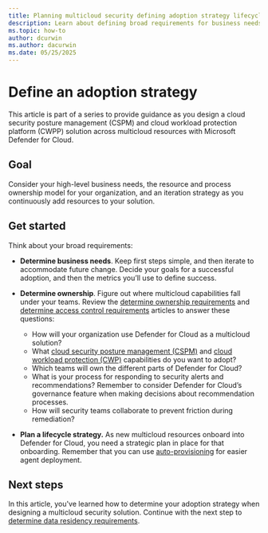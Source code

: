 ```yaml
---
title: Planning multicloud security defining adoption strategy lifecycle strategy guidance
description: Learn about defining broad requirements for business needs and ownership in multicloud environment with Microsoft Defender for Cloud.
ms.topic: how-to
author: dcurwin
ms.author: dacurwin
ms.date: 05/25/2025
---
```


# Define an adoption strategy

This article is part of a series to provide guidance as you design a cloud security posture management (CSPM) and cloud workload protection platform (CWPP) solution across multicloud resources with Microsoft Defender for Cloud.

## Goal

Consider your high-level business needs, the resource and process ownership model for your organization, and an iteration strategy as you continuously add resources to your solution.

## Get started

Think about your broad requirements:

- **Determine business needs**. Keep first steps simple, and then iterate to accommodate future change. Decide your goals for a successful adoption, and then the metrics you’ll use to define success.
- **Determine ownership**. Figure out where multicloud capabilities fall under your teams. Review the [determine ownership requirements](plan-multicloud-security-determine-ownership-requirements.md#determine-ownership-requirements) and [determine access control requirements](plan-multicloud-security-determine-access-control-requirements.md#determine-access-control-requirements) articles to answer these questions:

  - How will your organization use Defender for Cloud as a multicloud solution?
  - What [cloud security posture management (CSPM)](plan-multicloud-security-determine-multicloud-dependencies.md) and [cloud workload protection (CWP)](plan-multicloud-security-determine-multicloud-dependencies.md) capabilities do you want to adopt?
  - Which teams will own the different parts of Defender for Cloud?
  - What is your process for responding to security alerts and recommendations? Remember to consider Defender for Cloud’s governance feature when making decisions about recommendation processes.
  - How will security teams collaborate to prevent friction during remediation?

- **Plan a lifecycle strategy.** As new multicloud resources onboard into Defender for Cloud, you need a strategic plan in place for that onboarding. Remember that you can use [auto-provisioning](monitoring-components.md?tabs=autoprovision-defendpoint) for easier agent deployment.

## Next steps

In this article, you've learned how to determine your adoption strategy when designing a multicloud security solution. Continue with the next step to [determine data residency requirements](plan-multicloud-security-determine-data-residency-requirements.md).
